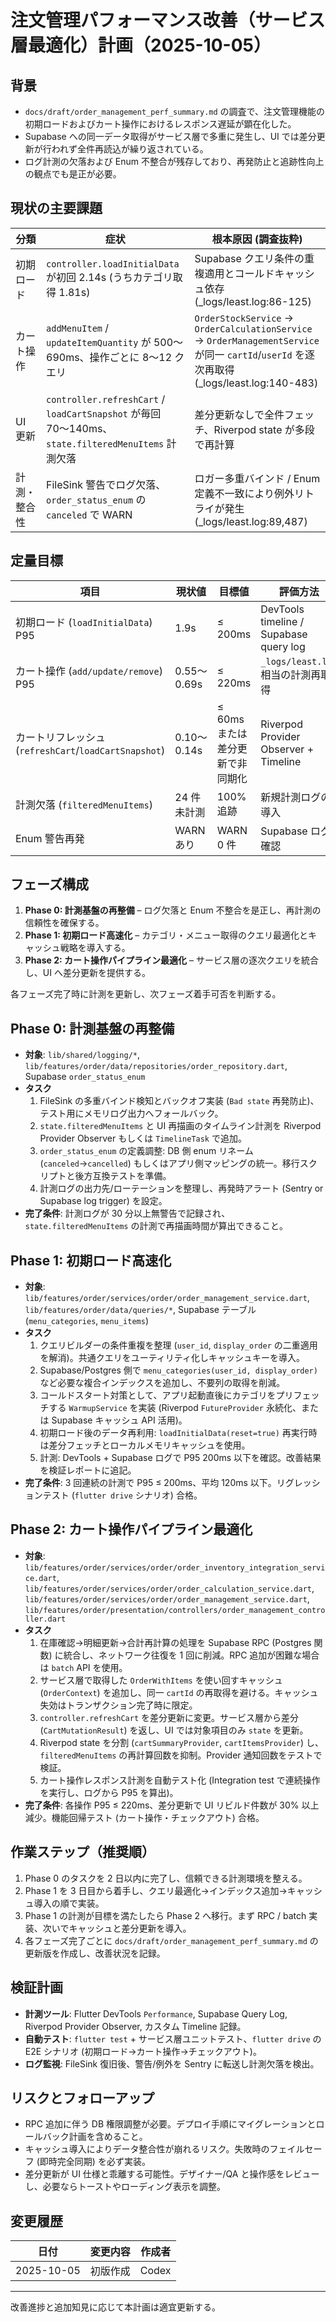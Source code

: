 # 注文管理パフォーマンス改善（サービス層最適化）計画（2025-10-05）

## 背景
- `docs/draft/order_management_perf_summary.md` の調査で、注文管理機能の初期ロードおよびカート操作におけるレスポンス遅延が顕在化した。
- Supabase への同一データ取得がサービス層で多重に発生し、UI では差分更新が行われず全件再読込が繰り返されている。
- ログ計測の欠落および Enum 不整合が残存しており、再発防止と追跡性向上の観点でも是正が必要。

## 現状の主要課題
| 分類 | 症状 | 根本原因 (調査抜粋) |
| --- | --- | --- |
| 初期ロード | `controller.loadInitialData` が初回 2.14s (うちカテゴリ取得 1.81s) | Supabase クエリ条件の重複適用とコールドキャッシュ依存 (_logs/least.log:86-125) |
| カート操作 | `addMenuItem` / `updateItemQuantity` が 500〜690ms、操作ごとに 8〜12 クエリ | `OrderStockService` → `OrderCalculationService` → `OrderManagementService` が同一 `cartId`/`userId` を逐次再取得 (_logs/least.log:140-483) |
| UI 更新 | `controller.refreshCart` / `loadCartSnapshot` が毎回 70〜140ms、`state.filteredMenuItems` 計測欠落 | 差分更新なしで全件フェッチ、Riverpod state が多段で再計算 |
| 計測・整合性 | FileSink 警告でログ欠落、`order_status_enum` の `canceled` で WARN | ロガー多重バインド / Enum 定義不一致により例外リトライが発生 (_logs/least.log:89,487) |

## 定量目標
| 項目 | 現状値 | 目標値 | 評価方法 |
| --- | --- | --- | --- |
| 初期ロード (`loadInitialData`) P95 | 1.9s | ≤ 200ms | DevTools timeline / Supabase query log |
| カート操作 (`add/update/remove`) P95 | 0.55〜0.69s | ≤ 220ms | `_logs/least.log` 相当の計測再取得 |
| カートリフレッシュ (`refreshCart`/`loadCartSnapshot`) | 0.10〜0.14s | ≤ 60ms または差分更新で非同期化 | Riverpod Provider Observer + Timeline |
| 計測欠落 (`filteredMenuItems`) | 24 件未計測 | 100% 追跡 | 新規計測ログの導入 |
| Enum 警告再発 | WARN あり | WARN 0 件 | Supabase ログ確認 |

## フェーズ構成
1. **Phase 0: 計測基盤の再整備** – ログ欠落と Enum 不整合を是正し、再計測の信頼性を確保する。
2. **Phase 1: 初期ロード高速化** – カテゴリ・メニュー取得のクエリ最適化とキャッシュ戦略を導入する。
3. **Phase 2: カート操作パイプライン最適化** – サービス層の逐次クエリを統合し、UI へ差分更新を提供する。

各フェーズ完了時に計測を更新し、次フェーズ着手可否を判断する。

## Phase 0: 計測基盤の再整備
- **対象**: `lib/shared/logging/*`, `lib/features/order/data/repositories/order_repository.dart`, Supabase `order_status_enum`
- **タスク**
  1. FileSink の多重バインド検知とバックオフ実装 (`Bad state` 再発防止)、テスト用にメモリログ出力へフォールバック。
  2. `state.filteredMenuItems` と UI 再描画のタイムライン計測を Riverpod Provider Observer もしくは `TimelineTask` で追加。
  3. `order_status_enum` の定義調整: DB 側 enum リネーム (`canceled`→`cancelled`) もしくはアプリ側マッピングの統一。移行スクリプトと後方互換テストを準備。
  4. 計測ログの出力先/ローテーションを整理し、再発時アラート (Sentry or Supabase log trigger) を設定。
- **完了条件**: 計測ログが 30 分以上無警告で記録され、`state.filteredMenuItems` の計測で再描画時間が算出できること。

## Phase 1: 初期ロード高速化
- **対象**: `lib/features/order/services/order/order_management_service.dart`, `lib/features/order/data/queries/*`, Supabase テーブル (`menu_categories`, `menu_items`)
- **タスク**
  1. クエリビルダーの条件重複を整理 (`user_id`, `display_order` の二重適用を解消)。共通クエリをユーティリティ化しキャッシュキーを導入。
  2. Supabase/Postgres 側で `menu_categories(user_id, display_order)` など必要な複合インデックスを追加し、不要列の取得を削減。
  3. コールドスタート対策として、アプリ起動直後にカテゴリをプリフェッチする `WarmupService` を実装 (Riverpod `FutureProvider` 永続化、または Supabase キャッシュ API 活用)。
  4. 初期ロード後のデータ再利用: `loadInitialData(reset=true)` 再実行時は差分フェッチとローカルメモリキャッシュを使用。
  5. 計測: DevTools + Supabase ログで P95 200ms 以下を確認。改善結果を検証レポートに追記。
- **完了条件**: 3 回連続の計測で P95 ≤ 200ms、平均 120ms 以下。リグレッションテスト (`flutter drive` シナリオ) 合格。

## Phase 2: カート操作パイプライン最適化
- **対象**: `lib/features/order/services/order/order_inventory_integration_service.dart`, `lib/features/order/services/order/order_calculation_service.dart`, `lib/features/order/services/order/order_management_service.dart`, `lib/features/order/presentation/controllers/order_management_controller.dart`
- **タスク**
  1. 在庫確認→明細更新→合計再計算の処理を Supabase RPC (Postgres 関数) に統合し、ネットワーク往復を 1 回に削減。RPC 追加が困難な場合は `batch` API を使用。
  2. サービス層で取得した `OrderWithItems` を使い回すキャッシュ (`OrderContext`) を追加し、同一 `cartId` の再取得を避ける。キャッシュ失効はトランザクション完了時に限定。
  3. `controller.refreshCart` を差分更新に変更。サービス層から差分 (`CartMutationResult`) を返し、UI では対象項目のみ `state` を更新。
  4. Riverpod state を分割 (`cartSummaryProvider`, `cartItemsProvider`) し、`filteredMenuItems` の再計算回数を抑制。Provider 通知回数をテストで検証。
  5. カート操作レスポンス計測を自動テスト化 (Integration test で連続操作を実行し、ログから P95 を算出)。
- **完了条件**: 各操作 P95 ≤ 220ms、差分更新で UI リビルド件数が 30% 以上減少。機能回帰テスト (カート操作・チェックアウト) 合格。

## 作業ステップ（推奨順）
1. Phase 0 のタスクを 2 日以内に完了し、信頼できる計測環境を整える。
2. Phase 1 を 3 日目から着手し、クエリ最適化→インデックス追加→キャッシュ導入の順で実装。
3. Phase 1 の計測が目標を満たしたら Phase 2 へ移行。まず RPC / batch 実装、次いでキャッシュと差分更新を導入。
4. 各フェーズ完了ごとに `docs/draft/order_management_perf_summary.md` の更新版を作成し、改善状況を記録。

## 検証計画
- **計測ツール**: Flutter DevTools `Performance`, Supabase Query Log, Riverpod Provider Observer, カスタム Timeline 記録。
- **自動テスト**: `flutter test` + サービス層ユニットテスト、`flutter drive` の E2E シナリオ (初期ロード→カート操作→チェックアウト)。
- **ログ監視**: FileSink 復旧後、警告/例外を Sentry に転送し計測欠落を検出。

## リスクとフォローアップ
- RPC 追加に伴う DB 権限調整が必要。デプロイ手順にマイグレーションとロールバック計画を含めること。
- キャッシュ導入によりデータ整合性が崩れるリスク。失敗時のフェイルセーフ (即時完全同期) を必ず実装。
- 差分更新が UI 仕様と乖離する可能性。デザイナー/QA と操作感をレビューし、必要ならトーストやローディング表示を調整。

## 変更履歴
| 日付 | 変更内容 | 作成者 |
| --- | --- | --- |
| 2025-10-05 | 初版作成 | Codex |

---

改善進捗と追加知見に応じて本計画は適宜更新する。
